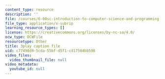 ```yaml
---
content_type: resource
description: ''
file: /courses/6-00sc-introduction-to-computer-science-and-programming-spring-2011/c77498d95cda55bfd5f1cd17504bb598_88fqFjfxgwI.srt
file_type: application/x-subrip
learning_resource_types: []
license: https://creativecommons.org/licenses/by-nc-sa/4.0/
ocw_type: OCWFile
resourcetype: Other
title: 3play caption file
uid: c77498d9-5cda-55bf-d5f1-cd17504bb598
video_files:
  video_thumbnail_file: null
video_metadata:
  youtube_id: null
---
```


